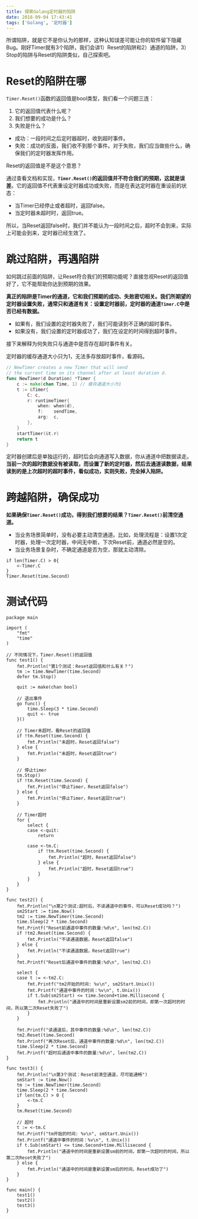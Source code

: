 ```yaml
---
title: 探索Golang定时器的陷阱
date: 2018-09-04 17:43:41
tags: ['Golang', '定时器']
---
```



所谓陷阱，就是它不是你认为的那样，这种认知误差可能让你的软件留下隐藏Bug。刚好Timer就有3个陷阱，我们会讲1）Reset的陷阱和2）通道的陷阱，3）Stop的陷阱与Reset的陷阱类似，自己探索吧。


# Reset的陷阱在哪

`Timer.Reset()`函数的返回值是bool类型，我们看一个问题三连：
1. 它的返回值代表什么呢？
2. 我们想要的成功是什么？
3. 失败是什么？

- 成功：一段时间之后定时器超时，收到超时事件。
- 失败：成功的反面，我们收不到那个事件。对于失败，我们应当做些什么，确保我们的定时器发挥作用。

Reset的返回值是不是这个意思？

<!--more-->


通过查看文档和实现，**`Timer.Reset()`的返回值并不符合我们的预期，这就是误差**。它的返回值不代表重设定时器成功或失败，而是在表达定时器在重设前的状态：
- 当Timer已经停止或者超时，返回false。
- 当定时器未超时时，返回true。

所以，当Reset返回false时，我们并不能认为一段时间之后，超时不会到来，实际上可能会到来，定时器已经生效了。

# 跳过陷阱，再遇陷阱

如何跳过前面的陷阱，让Reset符合我们的预期功能呢？直接忽视Reset的返回值好了，它不能帮助你达到预期的效果。

**真正的陷阱是Timer的通道，它和我们预期的成功、失败密切相关。我们所期望的定时器设置失败，通常只和通道有关：设置定时器前，定时器的通道`Timer.C`中是否已经有数据。**
- 如果有，我们设置的定时器失败了，我们可能读到不正确的超时事件。
- 如果没有，我们设置的定时器成功了，我们在设定的时间得到超时事件。

接下来解释为何失败只与通道中是否存在超时事件有关。

定时器的缓存通道大小只为1，无法多存放超时事件，看源码。
```go
// NewTimer creates a new Timer that will send
// the current time on its channel after at least duration d.
func NewTimer(d Duration) *Timer {
	c := make(chan Time, 1) // 缓存通道大小为1
	t := &Timer{
		C: c,
		r: runtimeTimer{
			when: when(d),
			f:    sendTime,
			arg:  c,
		},
	}
	startTimer(&t.r)
	return t
}
```

定时器创建后是单独运行的，超时后会向通道写入数据，你从通道中把数据读走。**当前一次的超时数据没有被读取，而设置了新的定时器，然后去通道读数据，结果读到的是上次超时的超时事件，看似成功，实则失败，完全掉入陷阱。**

# 跨越陷阱，确保成功

**如果确保`Timer.Reset()`成功，得到我们想要的结果？`Timer.Reset()`前清空通道。**

- 当业务场景简单时，没有必要主动清空通道。比如，处理流程是：设置1次定时器，处理一次定时器，中间无中断，下次Reset前，通道必然是空的。
- 当业务场景复杂时，不确定通道是否为空，那就主动清除。
```
if len(Timer.C) > 0{
    <-Timer.C
}
Timer.Reset(time.Second)
```

# 测试代码

```
package main

import (
	"fmt"
	"time"
)

// 不同情况下，Timer.Reset()的返回值
func test1() {
	fmt.Println("第1个测试：Reset返回值和什么有关？")
	tm := time.NewTimer(time.Second)
	defer tm.Stop()

	quit := make(chan bool)

	// 退出事件
	go func() {
		time.Sleep(3 * time.Second)
		quit <- true
	}()

	// Timer未超时，看Reset的返回值
	if !tm.Reset(time.Second) {
		fmt.Println("未超时，Reset返回false")
	} else {
		fmt.Println("未超时，Reset返回true")
	}

	// 停止timer
	tm.Stop()
	if !tm.Reset(time.Second) {
		fmt.Println("停止Timer，Reset返回false")
	} else {
		fmt.Println("停止Timer，Reset返回true")
	}

	// Timer超时
	for {
		select {
		case <-quit:
			return

		case <-tm.C:
			if !tm.Reset(time.Second) {
				fmt.Println("超时，Reset返回false")
			} else {
				fmt.Println("超时，Reset返回true")
			}
		}
	}
}

func test2() {
	fmt.Println("\n第2个测试:超时后，不读通道中的事件，可以Reset成功吗？")
	sm2Start := time.Now()
	tm2 := time.NewTimer(time.Second)
	time.Sleep(2 * time.Second)
	fmt.Printf("Reset前通道中事件的数量:%d\n", len(tm2.C))
	if !tm2.Reset(time.Second) {
		fmt.Println("不读通道数据，Reset返回false")
	} else {
		fmt.Println("不读通道数据，Reset返回true")
	}
	fmt.Printf("Reset后通道中事件的数量:%d\n", len(tm2.C))

	select {
	case t := <-tm2.C:
		fmt.Printf("tm2开始的时间: %v\n", sm2Start.Unix())
		fmt.Printf("通道中事件的时间：%v\n", t.Unix())
		if t.Sub(sm2Start) <= time.Second+time.Millisecond {
			fmt.Println("通道中的时间是重新设置sm2前的时间，即第一次超时的时间，所以第二次Reset失败了")
		}
	}

	fmt.Printf("读通道后，其中事件的数量:%d\n", len(tm2.C))
	tm2.Reset(time.Second)
	fmt.Printf("再次Reset后，通道中事件的数量:%d\n", len(tm2.C))
	time.Sleep(2 * time.Second)
	fmt.Printf("超时后通道中事件的数量:%d\n", len(tm2.C))
}

func test3() {
	fmt.Println("\n第3个测试：Reset前清空通道，尽可能通畅")
	smStart := time.Now()
	tm := time.NewTimer(time.Second)
	time.Sleep(2 * time.Second)
	if len(tm.C) > 0 {
		<-tm.C
	}
	tm.Reset(time.Second)

	// 超时
	t := <-tm.C
	fmt.Printf("tm开始的时间: %v\n", smStart.Unix())
	fmt.Printf("通道中事件的时间：%v\n", t.Unix())
	if t.Sub(smStart) <= time.Second+time.Millisecond {
		fmt.Println("通道中的时间是重新设置sm前的时间，即第一次超时的时间，所以第二次Reset失败了")
	} else {
		fmt.Println("通道中的时间是重新设置sm后的时间，Reset成功了")
	}
}

func main() {
	test1()
	test2()
	test3()
}
```